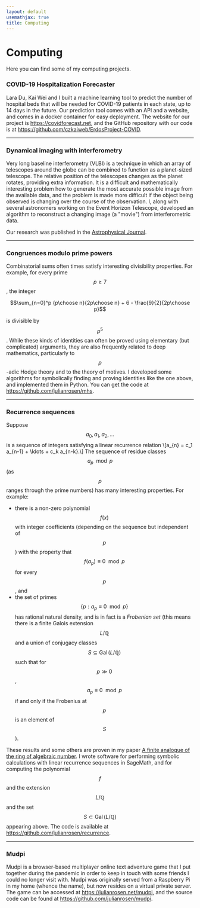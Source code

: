 ```yaml
---
layout: default
usemathjax: true
title: Computing
---
```


# Computing


Here you can find some of my computing projects.



### COVID-19 Hospitalization Forecaster

Lara Du, Kai Wei and I built a machine learning tool to predict the number of hospital beds that
will be needed for COVID-19 patients in each state, up to 14 days in the future. Our prediction tool
comes with an API and a website, and comes in a docker container for easy deployment. The website for our
project is <a href="https://covidforecast.net" target="_blank">https://covidforecast.net</a>, and the GitHub repository with our code is at
<a href="https://github.com/czkaiweb/ErdosProject-COVID" target="_blank">https://github.com/czkaiweb/ErdosProject-COVID</a>.

---
### Dynamical imaging with interferometry

Very long baseline interferometry (VLBI) is a technique in which an array of telescopes around the globe
can be combined to function as a planet-sized telescope. The relative position of the telescopes changes as the planet
rotates, providing extra information. It is a difficult and mathematically interesting problem how to generate the most accurate possible image from the
available data, and the problem is made more difficult if the object being observed is changing over the course of the observation. I, along with several astronomers
working on the Event Horizon Telescope, developed an algorithm
to reconstruct a changing image (a "movie") from interferometric data.

Our research was published in the [Astrophysical Journal](https://doi.org/10.3847/1538-4357/aa97dd).


---
### Congruences modulo prime powers

Combinatorial sums often times satisfy interesting divisibility properties. For example, 
for every prime $$p\geq 7$$, the integer

$$\sum_{n=0}^p {p\choose n}{2p\choose n} + 6 - \frac{9}{2}{2p\choose p}$$

is divisible by $$p^5$$. While these kinds of identities can often be proved using elementary 
(but complicated) arguments, they are also frequently related to deep mathematics, particularly to
$$p$$-adic Hodge theory and to the theory of motives. I developed 
some algorithms for symbolically finding and proving identities like the
one above, and implemented them in Python. You can get the code at <a href="https://github.com/julianrosen/mhs" target="_blank">https://github.com/julianrosen/mhs</a>.

---
### Recurrence sequences

Suppose $$a_0,a_1,a_2,\ldots$$ is a sequence of integers satisfying a linear recurrence relation \\[a_{n} = c_1 a_{n-1} + \ldots + c_k a_{n-k}.\\]
The sequence of residue classes $$a_p \mod p$$ (as $$p$$ ranges through the prime numbers) has many interesting properties. For example:

- there is a non-zero polynomial $$f(x)$$ with integer coefficients (depending on the sequence but independent of $$p$$) with the property that $$f(a_p)\equiv 0\mod p$$
for every $$p$$, and
- the set of primes $$\{p:a_p\equiv 0\mod p\}$$ has rational natural density, and is in fact is a *Frobenian set* (this means there is a finite Galois extension
$$L/\mathbb{Q}$$ and a union of conjugacy classes $$S\subseteq\operatorname{Gal}(L/\mathbb{Q})$$ such that for $$p\gg0$$, $$a_p\equiv 0\mod p$$ if and only if the Frobenius at $$p$$ is an element of $$S$$).

These results and some others are proven in my paper [A finite analogue of the ring of algebraic number](pdf/Rosen_2020_A_finite_analogue_of_the_ring_of_algebraic_numbers.pdf).
I wrote software for performing symbolic calculations with linear recurrence sequences in SageMath, and for computing the polynomial $$f$$ and the extension $$L/\mathbb{Q}$$ and the set $$S\subset\operatorname{Gal}(L/\mathbb{Q})$$ appearing above. The code is
available at <a href="https://github.com/julianrosen/recurrence" target="_blank">https://github.com/julianrosen/recurrence</a>.

---
### Mudpi

Mudpi is a browser-based multiplayer online text adventure game that I put together during the pandemic in order to
keep in touch with some friends I could no longer visit with. Mudpi was originally served from a Raspberry Pi in
my home (whence the name), but now resides on a virtual private server. The game can be accessed 
at <a href="https://julianrosen.net/mudpi" target="_blank">https://julianrosen.net/mudpi</a>, and the source code can be found at
<a href="https://github.com/julianrosen/mudpi" target="_blank">https://github.com/julianrosen/mudpi</a>.


